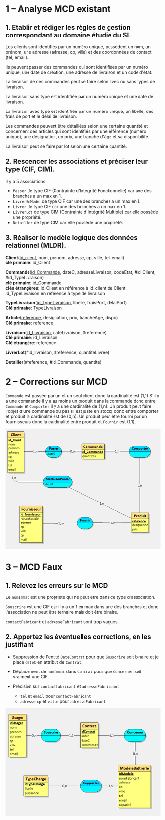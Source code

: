 # 1 – Analyse MCD existant


## 1. Etablir et rédiger les règles de gestion correspondant au domaine étudié du SI.

Les clients sont identifiés par un numéro unique, possèdent un nom, un prénom, une adresse (adresse, cp, ville) et des coordonnées de contact (tel, email).

Ils peuvent passer des commandes qui sont identifiées par un numéro unique, une date de création, une adresse de livraison et un code d'état.

La livraison de ces commandes peut se faire selon avec ou sans types de livraison.

La livraison sans type est identifiée par un numéro unique et une date de livraison.

La livraison avec type est identifiée par un numéro unique, un libellé, des frais de port et le délai de livraison.

Les commandes peuvent être détaillées selon une certaine quantité et concernent des articles qui sont identifiés par une référence (numéro unique), une désignation, un prix, une tranche d'âge et sa disponibilité.

La livraison peut se faire par lot selon une certaine quantité.

## 2. Rescencer les associations et préciser leur type (CIF, CIM).

Il y a 5 associations:
- `Passer` de type CIF (Contrainte d'Intégrité Fonctionnelle) car une des branches a un max en 1.
- `LivrerEnMode`: de type CIF car une des branches a un max en 1.
- `Livrer` de type CIF car une des branches a un max en 1.
- `LivrerLot` de type CIM (Contrainte d'Intégrité Multiple) car elle possède une propriété.
- `Detailler` de type CIM car elle possède une propriété.

## 3. Réaliser le modèle logique des données relationnel (MLDR).

**Client**(<ins>id_client</ins>, nom, prenom, adresse, cp, ville, tel, email)  
**clé primaire**: id_Client

**Commande**(<ins>id_Commande</ins>, dateC, adresseLivraison, codeEtat, #id_Client, #id_TypeLivraison)  
**clé primaire**: id_Commande  
**clés étrangères**: id_Client en référence à id_client de Client
id_TypeLivraison en référence à type de livraison 

**TypeLivraison**(<ins>id_TypeLivraison</ins>, libelle, fraisPort, delaiPort)    
**Clé primaire**: TypeLivraison

**Article**(<ins>reference</ins>, designation, prix, trancheAge, dispo)  
**Clé primaire**: reference

**Livraison**(<ins>id_Livraison</ins>, dateLivraison, #reference)  
**Clé primaire**: id_Livraison  
**Clé étrangère**: reference

**LivrerLot**(#id_livraison, #reference, quantiteLivree)

**Detailler**(#reference, #id_Commande, quantite)

# 2 – Corrections sur MCD

`Commande` est passée par un et un seul client donc la cardinalité est (1,1)
S'il y a une commande il y a au moins un produit dans la commande donc entre `Commande` et `Comporter` il y a une cardinalité de (1,n).
Un produit peut faire l'objet d'une commande ou pas (il est juste en stock) donc entre comporter et produit la cardinalité est de (0,n).
Un produit peut être fourni par un fournisseurs donc la cardinalité entre produit et `Fournir` est (1,1).

![](mea.png)


# 3 – MCD Faux

## 1. Relevez les erreurs sur le MCD
Le `numImmat` est une propriété qui ne peut être dans ce type d'association.

`Souscrire` est une CIF car il y a un 1 en max dans une des branches et donc l'association ne peut être ternaire mais doit être binaire.

`contactFabricant` et `adresseFabricant` sont trop vagues.



## 2. Apportez les éventuelles corrections, en les justifiant

- Suppression de l'entité `DateContrat`  pour que `Souscrire` soit binaire et je place `dateC` en attribut de `Contrat`.
- Déplacement de  `numImmat` dans `Contrat` pour que `Concerner` soit vraiment une CIF.

- Précision sur `contactfabricant` et `adresseFabriquant`
    - `tel` et `email` pour `contactFabricant`
    - `adresse` `cp` et `ville` pour `adresseFabricant`

![](mcd.png)

